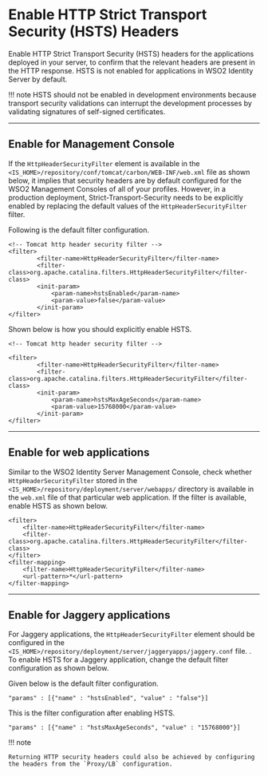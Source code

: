# Enable HTTP Strict Transport Security (HSTS) Headers

Enable HTTP Strict Transport Security (HSTS) headers for the applications deployed in your server, to confirm that the relevant headers are present in the HTTP response. HSTS is not enabled for applications in WSO2 Identity Server by default. 

!!! note 
	HSTS should not be enabled in development environments because transport security validations can interrupt the development processes by validating signatures of self-signed certificates. 

---

## Enable for Management Console 

If the `HttpHeaderSecurityFilter` element is available in the `<IS_HOME>/repository/conf/tomcat/carbon/WEB-INF/web.xml` file as shown below, it implies that security headers are by default configured for the WSO2 Management Consoles of all of your profiles. However, in a production deployment, Strict-Transport-Security needs to be explicitly enabled by replacing the default <init-param> values of the `HttpHeaderSecurityFilter` filter.

Following is the default filter configuration.

```
<!-- Tomcat http header security filter -->
<filter>
        <filter-name>HttpHeaderSecurityFilter</filter-name>
        <filter-class>org.apache.catalina.filters.HttpHeaderSecurityFilter</filter-class>
        <init-param>
            <param-name>hstsEnabled</param-name>
            <param-value>false</param-value>
        </init-param>
</filter>
```

Shown below is how you should explicitly enable HSTS.

```
<!-- Tomcat http header security filter -->
 
<filter>
        <filter-name>HttpHeaderSecurityFilter</filter-name>
        <filter-class>org.apache.catalina.filters.HttpHeaderSecurityFilter</filter-class>
        <init-param>
            <param-name>hstsMaxAgeSeconds</param-name>
            <param-value>15768000</param-value>
        </init-param>
</filter>
```

---

## Enable for web applications

Similar to the WSO2 Identity Server Management Console, check whether `HttpHeaderSecurityFilter` stored in the `<IS_HOME>/repository/deployment/server/webapps/` directory is available in the `web.xml` file of that particular web application. If the filter is available, enable HSTS as shown below.

```
<filter>
    <filter-name>HttpHeaderSecurityFilter</filter-name>        
    <filter-class>org.apache.catalina.filters.HttpHeaderSecurityFilter</filter-class>
</filter>
<filter-mapping>     
    <filter-name>HttpHeaderSecurityFilter</filter-name>     
    <url-pattern>*</url-pattern>
</filter-mapping>
```

---

## Enable for Jaggery applications

For Jaggery applications, the `HttpHeaderSecurityFilter` element should be configured in the `<IS_HOME>/repository/deployment/server/jaggeryapps/jaggery.conf` file. <!--This filter configuration is applicable to the /dashboard jaggery applications in this location-->. To enable HSTS for a Jaggery application, change the default filter configuration as shown below.

Given below is the default filter configuration.

```
"params" : [{"name" : "hstsEnabled", "value" : "false"}]
```

This is the filter configuration after enabling HSTS.

```
"params" : [{"name" : "hstsMaxAgeSeconds", "value" : "15768000"}]
```

!!! note

	Returning HTTP security headers could also be achieved by configuring the headers from the `Proxy/LB` configuration.


